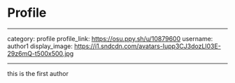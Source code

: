 # Profile

---

category: profile
profile_link: https://osu.ppy.sh/u/10879600
username: author1
display_image: https://i1.sndcdn.com/avatars-Iupp3CJ3dozLl03E-29z6mQ-t500x500.jpg

---

this is the first author